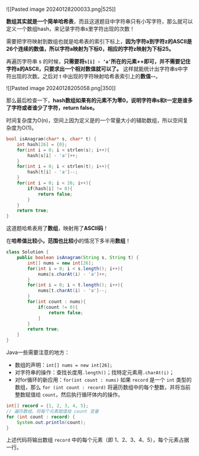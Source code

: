 ![[Pasted image 20240128200033.png|525]]

**数组其实就是一个简单哈希表**，而且这道题目中字符串只有小写字符，那么就可以定义一个数组hash，来记录字符串s里字符出现的次数！

需要把字符映射到数组也就是哈希表的索引下标上，**因为字符a到字符z的ASCII是26个连续的数值，所以字符a映射为下标0，相应的字符z映射为下标25。**

再遍历字符串 s 的时候，**只需要将` s[i] - ‘a’ `所在的元素++即可，并不需要记住字符a的ASCII，只要求出一个相对数值就可以了。** 这样就能统计出字符串s中字符出现的次数。之后对 t 中出现的字符映射哈希表索引上的**数值--**。

![[Pasted image 20240128205058.png|350]]

那么最后检查一下，**hash数组如果有的元素不为零0，说明字符串s和t一定是谁多了字符或者谁少了字符，return false。**

时间复杂度为O(n)，空间上因为定义是的一个常量大小的辅助数组，所以空间复杂度为O(1)。

```c
bool isAnagram(char* s, char* t) {
    int hash[26] = {0};
    for(int i = 0; i < strlen(s); i++){
        hash[s[i] - 'a']++;
    }
    for(int i = 0; i < strlen(t); i++){
        hash[t[i] - 'a']--;
    }
    for(int i = 0; i < 26; i++){
        if(hash[i] != 0){
            return false;
        }
    }
    return true;
}
```

这道题哈希表用了**数组**，映射用了**ASCII码**！

在**哈希值比较小，范围也比较小**的情况下多半用**数组**！


```java
class Solution {
    public boolean isAnagram(String s, String t) {
        int[] nums = new int[26];
        for(int i = 0; i < s.length(); i++){
            nums[s.charAt(i) - 'a']++;
        }
        for(int i = 0; i < t.length(); i++){
            nums[t.charAt(i) - 'a']--;
        }
        for(int count : nums){
            if(count != 0){
                return false;
            }
        }
        return true;
    }
}
```

Java一些需要注意的地方：
- 数组的声明：`int[] nums = new int[26];`
- 对字符串的操作：查找长度用`.length()`；找特定元素用`.charAt(i)`；
- 对for循环的新应用：`for(int count : nums)`
如果 `record` 是一个 `int` 类型的数组，那么 `for (int count : record)` 将遍历数组中的每个整数，并将当前整数赋值给 `count`，然后执行循环体内的操作。
```java
int[] record = {1, 2, 3, 4, 5};
// 遍历数组，将每个元素赋值给 count 变量
for (int count : record) {
    System.out.println(count);
}
```
上述代码将输出数组 `record` 中的每个元素（即 1、2、3、4、5），每个元素占据一行。
